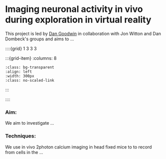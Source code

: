 # Imaging neuronal activity in vivo during exploration in virtual reality

This project is led by [Dan Goodwin](../our-team/members/dangoodwin) in collaboration with Jon Witton and Dan Dombeck's groups and aims to ...


::::{grid} 1 3 3 3

:::{grid-item}
:columns: 8
```{image} ../img/projects/mouse_VR.png 
:class: bg-transparent
:align: left
:width: 300px
:class: no-scaled-link
```
:::



::::



### Aim:
We aim to investigate ...

### Techniques:
We use in vivo 2photon calcium imaging in head fixed mice to to record from cells in the ...

